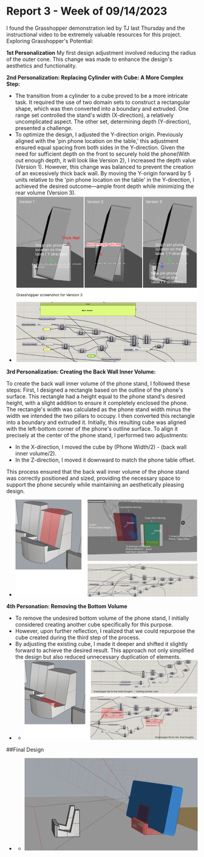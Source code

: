 # Report 3 - Week of 09/14/2023 #

I found the Grasshopper demonstration led by TJ last Thursday and the instructional video to be extremely valuable resources for this project.
Exploring Grasshopper's Potential:


**1st Personalization**
My first design adjustment involved reducing the radius of the outer cone. This change was made to enhance the design's aesthetics and functionality.

**2nd Personalization: Replacing Cylinder with Cube: A More Complex Step:**

- The transition from a cylinder to a cube proved to be a more intricate task. It required the use of two domain sets to construct a rectangular shape, which was then converted into a boundary and extruded. One range set controlled the stand's width (X-direction), a relatively uncomplicated aspect. The other set, determining depth (Y-direction), presented a challenge.
- To optimize the design, I adjusted the Y-direction origin. Previously aligned with the 'pin phone location on the table,' this adjustment ensured equal spacing from both sides in the Y-direction. Given the need for sufficient depth on the front to securely hold the phone(With out enough depth, it will look like Version 2), I increased the depth value (Version 1). However, this change was balanced to prevent the creation of an excessively thick back wall. By moving the Y-origin forward by 5 units relative to the 'pin phone location on the table' in the Y-direction, I achieved the desired outcome—ample front depth while minimizing the rear volume (Version 3).
- ![Replacing Cylinder with Cube Illustration](./09-14/5.png)

**3rd Personalization: Creating the Back Wall Inner Volume:**

To create the back wall inner volume of the phone stand, I followed these steps:
First, I designed a rectangle based on the outline of the phone's surface. This rectangle had a height equal to the phone stand's desired height, with a slight addition to ensure it completely enclosed the phone.
The rectangle's width was calculated as the phone stand width minus the width we intended the two pillars to occupy.
I then converted this rectangle into a boundary and extruded it.
Initially, this resulting cube was aligned with the left-bottom corner of the phone's outline surface.
To align it precisely at the center of the phone stand, I performed two adjustments:
- In the X-direction, I moved the cube by (Phone Width/2) - (back wall inner volume/2).
- In the Z-direction, I moved it downward to match the phone table offset.

This process ensured that the back wall inner volume of the phone stand was correctly positioned and sized, providing the necessary space to support the phone securely while maintaining an aesthetically pleasing design.
- ![3rd Personalization](./09-14/6.png)

**4th Personation: Removing the Bottom Volume**

- To remove the undesired bottom volume of the phone stand, I initially considered creating another cube specifically for this purpose.
- However, upon further reflection, I realized that we could repurpose the cube created during the third step of the process.
- By adjusting the existing cube, I made it deeper and shifted it slightly forward to achieve the desired result. This approach not only simplified the design but also reduced unnecessary duplication of elements.
- - ![Remove Bottom Volume](./09-14/7.png)

##Final Design
- - ![FinalDesign](./09-14/8.png)
